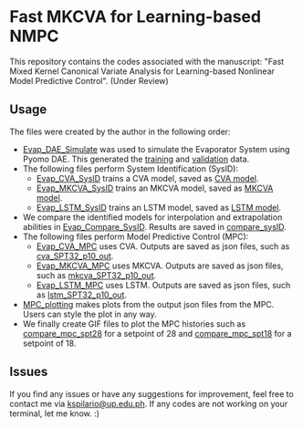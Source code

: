 # Fast MKCVA for Learning-based NMPC

This repository contains the codes associated with the manuscript: "Fast Mixed Kernel Canonical Variate Analysis for Learning-based Nonlinear Model Predictive Control". (Under Review)

## Usage
The files were created by the author in the following order:
* [Evap_DAE_Simulate](https://github.com/kspilario/MKCVA_MPC/blob/main/Evap_DAE_Simulate.ipynb) was used to simulate the Evaporator System using Pyomo DAE. This generated the [training](https://github.com/kspilario/MKCVA_MPC/blob/main/evap_seed1.csv) and [validation](https://github.com/kspilario/MKCVA_MPC/blob/main/evap_seed3_valid.csv) data.
* The following files perform System Identification (SysID):
  * [Evap_CVA_SysID](https://github.com/kspilario/MKCVA_MPC/blob/main/Evap_CVA_SysID.ipynb) trains a CVA model, saved as [CVA model](https://github.com/kspilario/MKCVA_MPC/blob/main/evap_cva_sys.pkl).
  * [Evap_MKCVA_SysID](https://github.com/kspilario/MKCVA_MPC/blob/main/Evap_MKCVA_SysID.ipynb) trains an MKCVA model, saved as [MKCVA model](https://github.com/kspilario/MKCVA_MPC/blob/main/evap_mkcva_sys3.pkl).
  * [Evap_LSTM_SysID](https://github.com/kspilario/MKCVA_MPC/blob/main/Evap_LSTM_SysID.ipynb) trains an LSTM model, saved as [LSTM model](https://github.com/kspilario/MKCVA_MPC/blob/main/evap_lstm.keras).
* We compare the identified models for interpolation and extrapolation abilities in [Evap_Compare_SysID](https://github.com/kspilario/MKCVA_MPC/blob/main/Evap_Compare_SysID.ipynb). Results are saved in [compare_sysID](https://github.com/kspilario/MKCVA_MPC/blob/main/compare_sysID.csv).
* The following files perform Model Predictive Control (MPC):
  * [Evap_CVA_MPC](https://github.com/kspilario/MKCVA_MPC/blob/main/Evap_CVA_MPC.ipynb) uses CVA. Outputs are saved as json files, such as [cva_SPT32_p10_out](https://github.com/kspilario/MKCVA_MPC/blob/main/cva_SPT32_p10_out.json). 
  * [Evap_MKCVA_MPC](https://github.com/kspilario/MKCVA_MPC/blob/main/Evap_MKCVA_MPC.ipynb) uses MKCVA. Outputs are saved as json files, such as [mkcva_SPT32_p10_out](https://github.com/kspilario/MKCVA_MPC/blob/main/mkcva_SPT32_p10_out.json).
  * [Evap_LSTM_MPC](https://github.com/kspilario/MKCVA_MPC/blob/main/Evap_LSTM_MPC.ipynb) uses LSTM. Outputs are saved as json files, such as [lstm_SPT32_p10_out](https://github.com/kspilario/MKCVA_MPC/blob/main/lstm_SPT32_p10_out.json).
* [MPC_plotting](https://github.com/kspilario/MKCVA_MPC/blob/main/mpc_plotting.m) makes plots from the output json files from the MPC. Users can style the plot in any way.
* We finally create GIF files to plot the MPC histories such as [compare_mpc_spt28](https://github.com/kspilario/MKCVA_MPC/blob/main/compare_mpc_spt28.gif) for a setpoint of 28 and [compare_mpc_spt18](https://github.com/kspilario/MKCVA_MPC/blob/main/compare_mpc_spt18.gif) for a setpoint of 18.

## Issues
If you find any issues or have any suggestions for improvement, feel free to contact me via kspilario@up.edu.ph. If any codes are not working on your terminal, let me know. :)
